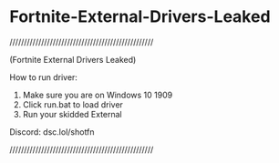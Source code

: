 # Fortnite-External-Drivers-Leaked
//////////////////////////////////////////////////

(Fortnite External Drivers Leaked)

How to run driver:

1. Make sure you are on Windows 10 1909
2. Click run.bat to load driver
3. Run your skidded External

Discord: dsc.lol/shotfn

//////////////////////////////////////////////////

